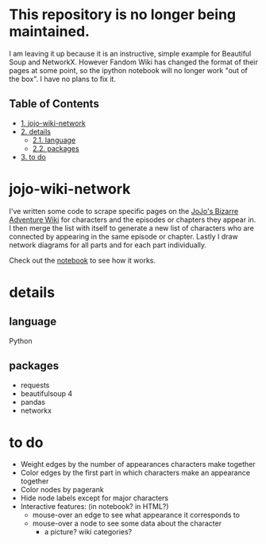 # This repository is no longer being maintained.

I am leaving it up because it is an instructive, simple example for Beautiful Soup and NetworkX. However Fandom Wiki has changed the format of their pages at some point, so the ipython notebook will no longer work "out of the box". I have no plans to fix it.

<div id="table-of-contents">
<h2>Table of Contents</h2>
<div id="text-table-of-contents">
<ul>
<li><a href="#sec-1">1. jojo-wiki-network</a></li>
<li><a href="#sec-2">2. details</a>
<ul>
<li><a href="#sec-2-1">2.1. language</a></li>
<li><a href="#sec-2-2">2.2. packages</a></li>
</ul>
</li>
<li><a href="#sec-3">3. to do</a></li>
</ul>
</div>
</div>

# jojo-wiki-network<a id="sec-1" name="sec-1"></a>

I've written some code to scrape specific pages on the [JoJo's Bizarre Adventure Wiki](http://jojo.wikia.com) for characters and the episodes or chapters they appear in.
I then merge the list with itself to generate a new list of characters who are connected by appearing in the same episode or chapter.
Lastly I draw network diagrams for all parts and for each part individually.

Check out the [notebook](https://github.com/lobotomyp0p/jojo-wiki-network/blob/master/jojo_scrape_bs4.ipynb) to see how it works.

# details<a id="sec-2" name="sec-2"></a>

## language<a id="sec-2-1" name="sec-2-1"></a>

Python

## packages<a id="sec-2-2" name="sec-2-2"></a>

-   requests
-   beautifulsoup 4
-   pandas
-   networkx

# to do<a id="sec-3" name="sec-3"></a>

-   Weight edges by the number of appearances characters make together
-   Color edges by the first part in which characters make an appearance together
-   Color nodes by pagerank
-   Hide node labels except for major characters
-   Interactive features: (in notebook? in HTML?)
    -   mouse-over an edge to see what appearance it corresponds to
    -   mouse-over a node to see some data about the character
        -   a picture? wiki categories?

